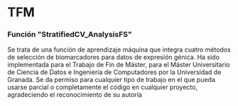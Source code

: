 # TFM 

### Función "StratifiedCV_AnalysisFS"

Se trata de una función de aprendizaje máquina que integra cuatro métodos de selección de biomarcadores para datos de expresión génica. Ha sido implementada para el Trabajo de Fin de Máster, para el Máster Universitario de Ciencia de Datos e Ingeniería de Computadores por la Universidad de Granada. Se da permiso para cualquier tipo de trabajo en el que pueda usarse parcial o completamente el código en cualquier proyecto, agradeciendo el reconocimiento de su autoría


